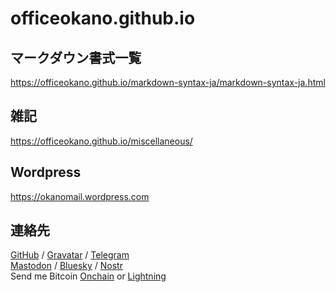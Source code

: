 # officeokano.github.io

## マークダウン書式一覧
<https://officeokano.github.io/markdown-syntax-ja/markdown-syntax-ja.html>

## 雑記
<https://officeokano.github.io/miscellaneous/>

## Wordpress
<https://okanomail.wordpress.com>

## 連絡先
[GitHub](https://github.com/officeokano) / 
[Gravatar](https://gravatar.com/okano) / 
[Telegram](https://t.me/xitoc1)  
<a rel="me" href="https://mastodon.social/@xfer">Mastodon</a> / 
[Bluesky](https://bsky.app/profile/officeokano.github.io) /
[Nostr](https://nostter.app/officeokano.github.io)  
Send me Bitcoin [Onchain](https://trocador.app/anonpay?ticker_to=btc&network_to=Mainnet&address=bc1qwlrgcxaw8kmpk6awsarykjgcm6fmh9hfvzw500&ref=sqKNYGZbRl&direct=True) or 
[Lightning](https://pay.blink.sv/xit)  
